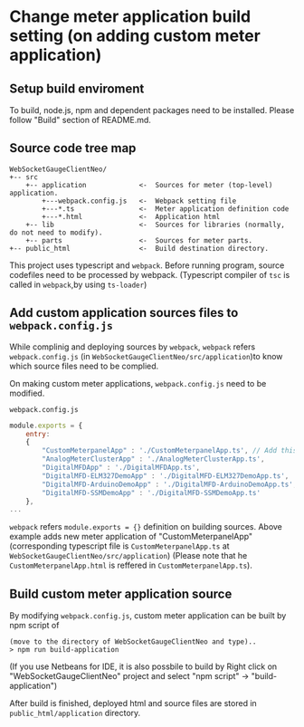 # Change meter application build setting (on adding custom meter application)

## Setup build enviroment
To build, node.js, npm and dependent packages need to be installed.
Please follow "Build" section of README.md.

## Source code tree map
```
WebSocketGaugeClientNeo/
+-- src
	+-- application				<-	Sources for meter (top-level) application.
        +---webpack.config.js	<-	Webpack setting file
		+---*.ts				<-	Meter application definition code
        +---*.html				<-	Application html
    +-- lib						<-	Sources for libraries (normally, do not need to modify).
    +-- parts					<-	Sources for meter parts.
+-- public_html 				<-	Build destination directory.
```
This project uses typescript and `webpack`. Before running program, source codefiles need to be processed by webpack.
(Typescript compiler of `tsc` is called in `webpack`,by using `ts-loader`)

## Add custom application sources files to `webpack.config.js`
While complinig and deploying sources by `webpack`, `webpack` refers `webpack.config.js` (in `WebSocketGaugeClientNeo/src/application`)to know which source files need to be complied.

On making custom meter applications, `webpack.config.js` need to be modified.

`webpack.config.js`
```js
module.exports = {
    entry:
    {
        "CustomMeterpanelApp" : './CustomMeterpanelApp.ts', // Add this line.
        "AnalogMeterClusterApp" : './AnalogMeterClusterApp.ts',
        "DigitalMFDApp" : './DigitalMFDApp.ts',
        "DigitalMFD-ELM327DemoApp" : './DigitalMFD-ELM327DemoApp.ts',
        "DigitalMFD-ArduinoDemoApp" : './DigitalMFD-ArduinoDemoApp.ts',
        "DigitalMFD-SSMDemoApp" : './DigitalMFD-SSMDemoApp.ts'
    },
...
```
`webpack` refers `module.exports = {}` definition on building sources.
Above example adds new meter application of "CustomMeterpanelApp" (corresponding typescript file is `CustomMeterpanelApp.ts` at `WebSocketGaugeClientNeo/src/application`)
(Please note that he `CustomMeterpanelApp.html` is reffered in `CustomMeterpanelApp.ts`).

## Build custom meter application source
By modifying `webpack.config.js`, custom meter application can be built by npm script of
```
(move to the directory of WebSocketGaugeClientNeo and type)..
> npm run build-application
```
(If you use Netbeans for IDE, it is also possbile to build by Right click on "WebSocketGaugeClientNeo" project and select "npm script" -> "build-application")

After build is finished, deployed html and source files are stored in `public_html/application` directory.


